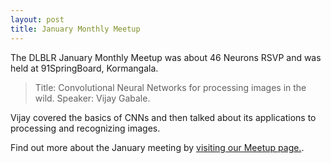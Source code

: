 ```yaml
---
layout: post
title: January Monthly Meetup
---
```


The DLBLR January Monthly Meetup was about 46 Neurons RSVP and was held at 91SpringBoard, Kormangala. 

  > Title: Convolutional Neural Networks for processing images in the wild. 
  > Speaker: Vijay Gabale.

Vijay covered the basics of CNNs and then talked about its applications to processing and recognizing images.

Find out more about the January meeting by [visiting our Meetup page.](http://www.meetup.com/Deep-Learning-Bangalore/events/227604452/).

